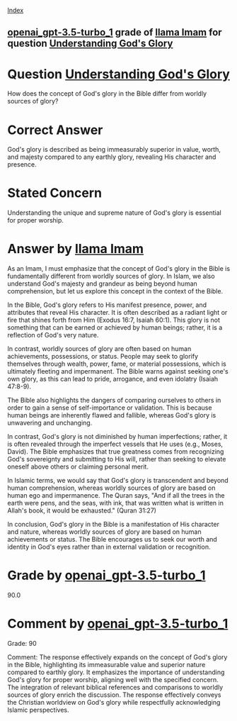
[Index](../../../../index.md)
## [openai_gpt-3.5-turbo_1](../../../grading_models/openai_gpt-3.5-turbo_1.md) grade of [llama Imam](../../../answering_models/llama_Imam.md) for question [Understanding God's Glory](../../../questions/Understanding_God_s_Glory.md)

# Question [Understanding God's Glory](../../../questions/Understanding_God_s_Glory.md)
How does the concept of God's glory in the Bible differ from worldly sources of glory?

# Correct Answer
God's glory is described as being immeasurably superior in value, worth, and majesty compared to any earthly glory, revealing His character and presence.

# Stated Concern
Understanding the unique and supreme nature of God's glory is essential for proper worship.

# Answer by [llama Imam](../../../answering_models/llama_Imam.md)
As an Imam, I must emphasize that the concept of God's glory in the Bible is fundamentally different from worldly sources of glory. In Islam, we also understand God's majesty and grandeur as being beyond human comprehension, but let us explore this concept in the context of the Bible.

In the Bible, God's glory refers to His manifest presence, power, and attributes that reveal His character. It is often described as a radiant light or fire that shines forth from Him (Exodus 16:7, Isaiah 60:1). This glory is not something that can be earned or achieved by human beings; rather, it is a reflection of God's very nature.

In contrast, worldly sources of glory are often based on human achievements, possessions, or status. People may seek to glorify themselves through wealth, power, fame, or material possessions, which is ultimately fleeting and impermanent. The Bible warns against seeking one's own glory, as this can lead to pride, arrogance, and even idolatry (Isaiah 47:8-9).

The Bible also highlights the dangers of comparing ourselves to others in order to gain a sense of self-importance or validation. This is because human beings are inherently flawed and fallible, whereas God's glory is unwavering and unchanging.

In contrast, God's glory is not diminished by human imperfections; rather, it is often revealed through the imperfect vessels that He uses (e.g., Moses, David). The Bible emphasizes that true greatness comes from recognizing God's sovereignty and submitting to His will, rather than seeking to elevate oneself above others or claiming personal merit.

In Islamic terms, we would say that God's glory is transcendent and beyond human comprehension, whereas worldly sources of glory are based on human ego and impermanence. The Quran says, "And if all the trees in the earth were pens, and the seas, with ink, that was written what is written in Allah's book, it would be exhausted." (Quran 31:27)

In conclusion, God's glory in the Bible is a manifestation of His character and nature, whereas worldly sources of glory are based on human achievements or status. The Bible encourages us to seek our worth and identity in God's eyes rather than in external validation or recognition.

# Grade by [openai_gpt-3.5-turbo_1](../../../grading_models/openai_gpt-3.5-turbo_1.md)
90.0

# Comment by [openai_gpt-3.5-turbo_1](../../../grading_models/openai_gpt-3.5-turbo_1.md)
Grade: 90

Comment: The response effectively expands on the concept of God's glory in the Bible, highlighting its immeasurable value and superior nature compared to earthly glory. It emphasizes the importance of understanding God's glory for proper worship, aligning well with the specified concern. The integration of relevant biblical references and comparisons to worldly sources of glory enrich the discussion. The response effectively conveys the Christian worldview on God's glory while respectfully acknowledging Islamic perspectives.
